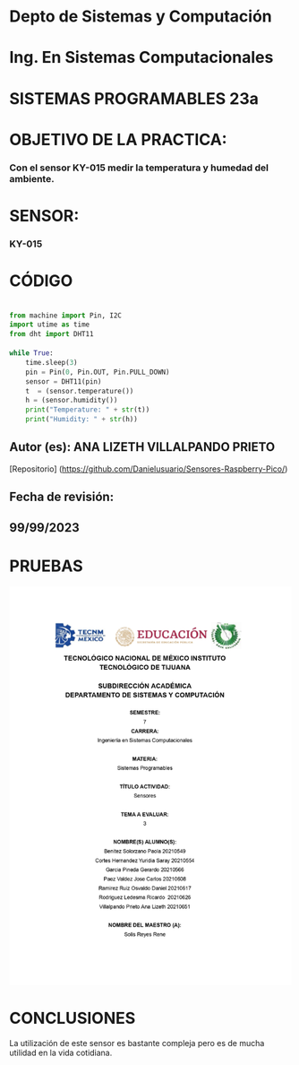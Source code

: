 # Depto de Sistemas y Computación
# Ing. En Sistemas Computacionales
# SISTEMAS PROGRAMABLES 23a

# OBJETIVO  DE LA PRACTICA:
### Con el sensor KY-015 medir la temperatura y humedad del ambiente.

# SENSOR: 
### KY-015

# CÓDIGO

```Python

from machine import Pin, I2C
import utime as time
from dht import DHT11

while True:
    time.sleep(3)
    pin = Pin(0, Pin.OUT, Pin.PULL_DOWN)
    sensor = DHT11(pin)
    t  = (sensor.temperature())
    h = (sensor.humidity())
    print("Temperature: " + str(t))
    print("Humidity: " + str(h))

```

## Autor (es): ANA LIZETH VILLALPANDO PRIETO

[Repositorio] (https://github.com/Danielusuario/Sensores-Raspberry-Pico/)

## Fecha de revisión:  
## 99/99/2023

# PRUEBAS

![](Imagenes/Portada1.jpg)


# CONCLUSIONES
La utilización de este sensor es bastante compleja pero es de mucha utilidad en la vida cotidiana.

